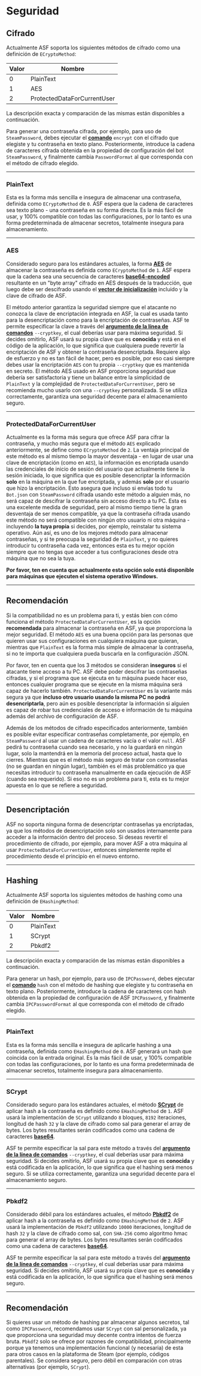 # Seguridad

## Cifrado

Actualmente ASF soporta los siguientes métodos de cifrado como una definición de `ECryptoMethod`:

| Valor | Nombre                      |
| ----- | --------------------------- |
| 0     | PlainText                   |
| 1     | AES                         |
| 2     | ProtectedDataForCurrentUser |

La descripción exacta y comparación de las mismas están disponibles a continuación.

Para generar una contraseña cifrada, por ejemplo, para uso de `SteamPassword`, debes ejecutar el **[comando](https://github.com/JustArchiNET/ArchiSteamFarm/wiki/Commands-es-es)** `encrypt` con el cifrado que elegiste y tu contraseña en texto plano. Posteriormente, introduce la cadena de caracteres cifrada obtenida en la propiedad de configuración del bot `SteamPassword`, y finalmente cambia `PasswordFormat` al que corresponda con el método de cifrado elegido.

* * *

### PlainText

Esta es la forma más sencilla e insegura de almacenar una contraseña, definida como `ECryptoMethod` de `0`. ASF espera que la cadena de caracteres sea texto plano - una contraseña en su forma directa. Es la más fácil de usar, y 100% compatible con todas las configuraciones, por lo tanto es una forma predeterminada de almacenar secretos, totalmente insegura para almacenamiento.

* * *

### AES

Considerado seguro para los estándares actuales, la forma **[AES](https://es.wikipedia.org/wiki/Advanced_Encryption_Standard)** de almacenar la contraseña es definida como `ECryptoMethod` de `1`. ASF espera que la cadena sea una secuencia de caracteres **[base64-encoded](https://es.wikipedia.org/wiki/Base64)** resultante en un "byte array" cifrado en AES después de la traducción, que luego debe ser descifrado usando el **[vector de inicialización](https://es.wikipedia.org/wiki/Vector_de_inicializaci%C3%B3n)** incluido y la clave de cifrado de ASF.

El método anterior garantiza la seguridad siempre que el atacante no conozca la clave de encriptación integrada en ASF, la cual es usada tanto para la desencriptación como para la encriptación de contraseñas. ASF te permite especificar la clave a través del **[argumento de la línea de comandos](https://github.com/JustArchiNET/ArchiSteamFarm/wiki/Command-Line-Arguments-es-es)** `--cryptkey`, el cual deberías usar para máxima seguridad. Si decides omitirlo, ASF usará su propia clave que es **conocida** y está en el código de la aplicación, lo que significa que cualquiera puede revertir la encriptación de ASF y obtener la contraseña desencriptada. Requiere algo de esfuerzo y no es tan fácil de hacer, pero es posible, por eso casi siempre debes usar la encriptación `AES` con tu propia `--cryptkey` que es mantenida en secreto. El método AES usado en ASF proporciona seguridad que debería ser satisfactoria y tiene un balance entre la simplicidad de `PlainText` y la complejidad de `ProtectedDataForCurrentUser`, pero se recomienda mucho usarlo con una `--cryptkey` personalizada. Si se utiliza correctamente, garantiza una seguridad decente para el almacenamiento seguro.

* * *

### ProtectedDataForCurrentUser

Actualmente es la forma más segura que ofrece ASF para cifrar la contraseña, y mucho más segura que el método `AES` explicado anteriormente, se define como `ECryptoMethod` de `2`. La ventaja principal de este método es al mismo tiempo la mayor desventaja - en lugar de usar una clave de encriptación (como en `AES`), la información es encriptada usando las credenciales de inicio de sesión del usuario que actualmente tiene la sesión iniciada, lo que significa que es posible desencriptar la información **solo** en la máquina en la que fue encriptada, y además **solo** por el usuario que hizo la encriptación. Esto asegura que incluso si envías todo tu `Bot.json` con `SteamPassword` cifrada usando este método a alguien más, no será capaz de descifrar la contraseña sin acceso directo a tu PC. Esta es una excelente medida de seguridad, pero al mismo tiempo tiene la gran desventaja de ser menos compatible, ya que la contraseña cifrada usando este método no será compatible con ningún otro usuario ni otra máquina - incluyendo **la tuya propia** si decides, por ejemplo, reinstalar tu sistema operativo. Aún así, es uno de los mejores método para almacenar contraseñas, y si te preocupa la seguridad de `PlainText`, y no quieres introducir tu contraseña cada vez, entonces esta es tu mejor opción siempre que no tengas que acceder a tus configuraciones desde otra máquina que no sea la tuya.

**Por favor, ten en cuenta que actualmente esta opción solo está disponible para máquinas que ejecuten el sistema operativo Windows.**

* * *

## Recomendación

Si la compatibilidad no es un problema para ti, y estás bien con cómo funciona el método `ProtectedDataForCurrentUser`, es la opción **recomendada** para almacenar la contraseña en ASF, ya que proporciona la mejor seguridad. El método `AES` es una buena opción para las personas que quieren usar sus configuraciones en cualquiera máquina que quieran, mientras que `PlainText` es la forma más simple de almacenar la contraseña, si no te importa que cualquiera pueda buscarla en la configuración JSON.

Por favor, ten en cuenta que los 3 métodos se consideran **inseguros** si el atacante tiene acceso a tu PC. ASF debe poder descifrar las contraseñas cifradas, y si el programa que se ejecuta en tu máquina puede hacer eso, entonces cualquier programa que se ejecute en la misma máquina será capaz de hacerlo también. `ProtectedDataForCurrentUser` es la variante más segura ya que **incluso otro usuario usando la misma PC no podrá desencriptarla**, pero aún es posible desencriptar la información si alguien es capaz de robar tus credenciales de acceso e información de tu máquina además del archivo de configuración de ASF.

Además de los métodos de cifrado especificados anteriormente, también es posible evitar especificar contraseñas completamente, por ejemplo, en `SteamPassword` al usar un cadena de caracteres vacía o el valor `null`. ASF pedirá tu contraseña cuando sea necesario, y no la guardará en ningún lugar, solo la mantendrá en la memoria del proceso actual, hasta que lo cierres. Mientras que es el método más seguro de tratar con contraseñas (no se guardan en ningún lugar), también es el más problemático ya que necesitas introducir tu contraseña manualmente en cada ejecución de ASF (cuando sea requerido). Si eso no es un problema para ti, esta es tu mejor apuesta en lo que se refiere a seguridad.

* * *

## Desencriptación

ASF no soporta ninguna forma de desencriptar contraseñas ya encriptadas, ya que los métodos de desencriptación solo son usados internamente para acceder a la información dentro del proceso. Si deseas revertir el procedimiento de cifrado, por ejemplo, para mover ASF a otra máquina al usar `ProtectedDataForCurrentUser`, entonces simplemente repite el procedimiento desde el principio en el nuevo entorno.

* * *

## Hashing

Actualmente ASF soporta los siguientes métodos de hashing como una definición de `EHashingMethod`:

| Valor | Nombre    |
| ----- | --------- |
| 0     | PlainText |
| 1     | SCrypt    |
| 2     | Pbkdf2    |

La descripción exacta y comparación de las mismas están disponibles a continuación.

Para generar un hash, por ejemplo, para uso de `IPCPassword`, debes ejecutar el **[comando](https://github.com/JustArchiNET/ArchiSteamFarm/wiki/Commands-es-es)** `hash` con el método de hashing que elegiste y tu contraseña en texto plano. Posteriormente, introduce la cadena de caracteres con hash obtenida en la propiedad de configuración de ASF `IPCPassword`, y finalmente cambia `IPCPasswordFormat` al que corresponda con el método de cifrado elegido.

* * *

### PlainText

Esta es la forma más sencilla e insegura de aplicarle hashing a una contraseña, definida como `EHashingMethod` de `0`. ASF generará un hash que coincida con la entrada original. Es la más fácil de usar, y 100% compatible con todas las configuraciones, por lo tanto es una forma predeterminada de almacenar secretos, totalmente insegura para almacenamiento.

* * *

### SCrypt

Considerado seguro para los estándares actuales, el método **[SCrypt](https://en.wikipedia.org/wiki/Scrypt)** de aplicar hash a la contraseña es definido como `EHashingMethod` de `1`. ASF usará la implementación de `SCrypt` utilizando `8` bloques, `8192` iteraciones, longitud de hash `32` y la clave de cifrado como sal para generar el array de bytes. Los bytes resultantes serán codificados como una cadena de caracteres **[base64](https://es.wikipedia.org/wiki/Base64)**.

ASF te permite especificar la sal para este método a través del **[argumento de la línea de comandos](https://github.com/JustArchiNET/ArchiSteamFarm/wiki/Command-Line-Arguments-es-es)** `--cryptkey`, el cual deberías usar para máxima seguridad. Si decides omitirlo, ASF usará su propia clave que es **conocida** y está codificada en la aplicación, lo que significa que el hashing será menos seguro. Si se utiliza correctamente, garantiza una seguridad decente para el almacenamiento seguro.

* * *

### Pbkdf2

Considerado débil para los estándares actuales, el método **[Pbkdf2](https://en.wikipedia.org/wiki/PBKDF2)** de aplicar hash a la contraseña es definido como `EHashingMethod` de `2`. ASF usará la implementación de `Pbkdf2` utilizando `10000` iteraciones, longitud de hash `32` y la clave de cifrado como sal, con `SHA-256` como algoritmo hmac para generar el array de bytes. Los bytes resultantes serán codificados como una cadena de caracteres **[base64](https://es.wikipedia.org/wiki/Base64)**.

ASF te permite especificar la sal para este método a través del **[argumento de la línea de comandos](https://github.com/JustArchiNET/ArchiSteamFarm/wiki/Command-Line-Arguments-es-es)** `--cryptkey`, el cual deberías usar para máxima seguridad. Si decides omitirlo, ASF usará su propia clave que es **conocida** y está codificada en la aplicación, lo que significa que el hashing será menos seguro.

* * *

## Recomendación

Si quieres usar un método de hashing par almacenar algunos secretos, tal como `IPCPassword`, recomendamos usar `SCrypt` con sal personalizada, ya que proporciona una seguridad muy decente contra intentos de fuerza bruta. `Pbkdf2` solo se ofrece por razones de compatibilidad, principalmente porque ya tenemos una implementación funcional (y necesaria) de esta para otros casos en la plataforma de Steam (por ejemplo, códigos parentales). Se considera seguro, pero débil en comparación con otras alternativas (por ejemplo, `SCrypt`).
